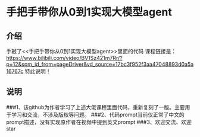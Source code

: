 # 手把手带你从0到1实现大模型agent
## 介绍
手敲了<<手把手带你从0到1实现大模型agent>>里面的代码
课程链接是：https://www.bilibili.com/video/BV1Sz421m7Rr/?p=12&spm_id_from=pageDriver&vd_source=17bc3f952f3aa47048893d0a5a16767c
特此说明！

## 说明
###1、该github为作者学习了上述大佬课程里面代码，重新复刻了一版。主要用于学习和交流，不涉及版权等问题。
###2、代码prompt当前仅正常了中文的prompt描述，没有实现原作者在视频中提到英文prompt
###3、欢迎交流、欢迎star
